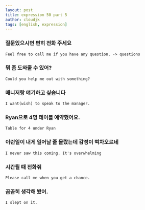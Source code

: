 ```yaml
---
layout: post
title: expression 50 part 5
author: cloudjk
tags: [english, expression]
---
```


### 질문있으시면 편히 전화 주세요

    Feel free to call me if you have any question. -> questions

### 뭐 좀 도와줄 수 있어?

    Could you help me out with something?

### 매니저랑 얘기하고 싶습니다

    I want(wish) to speak to the manager.

### Ryan으로 4명 테이블 예약했어요.

    Table for 4 under Ryan

### 이런일이 내게 일어날 줄 몰랐는데 감정이 벅차오르네

    I never saw this coming. It's overwhelming

### 시간될 때 전화줘

    Please call me when you get a chance.

### 곰곰히 생각해 봤어.

    I slept on it.